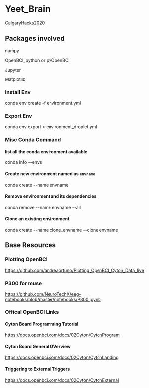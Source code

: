 # Yeet_Brain
CalgaryHacks2020

## Packages involved
numpy 

OpenBCI_python or pyOpenBCI

Jupyter 

Matplotlib 



### Install Env
conda env create -f environment.yml

### Export Env
conda env export > environment_droplet.yml

### Misc Conda Command

#### list all the conda environment available
conda info --envs  
#### Create new environment named as `envname`
conda create --name envname
#### Remove environment and its dependencies
conda remove --name envname --all
#### Clone an existing environment
conda create --name clone_envname --clone envname

## Base Resources

### Plotting OpenBCI

https://github.com/andreaortuno/Plotting_OpenBCI_Cyton_Data_live

### P300 for muse

https://github.com/NeuroTechX/eeg-notebooks/blob/master/notebooks/P300.ipynb

### Offical OpenBCI Links

#### Cyton Board Programming Tutorial
https://docs.openbci.com/docs/02Cyton/CytonProgram

#### Cyton Board General OVerview
https://docs.openbci.com/docs/02Cyton/CytonLanding

#### Triggering to External Triggers
https://docs.openbci.com/docs/02Cyton/CytonExternal




